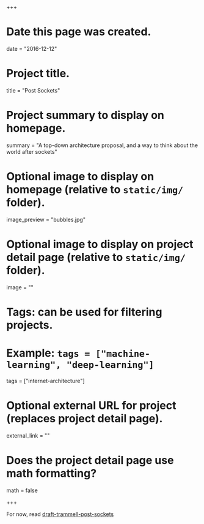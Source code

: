+++
# Date this page was created.
date = "2016-12-12"

# Project title.
title = "Post Sockets"

# Project summary to display on homepage.
summary = "A top-down architecture proposal, and a way to think about the world after sockets"

# Optional image to display on homepage (relative to `static/img/` folder).
image_preview = "bubbles.jpg"

# Optional image to display on project detail page (relative to `static/img/` folder).
image = ""

# Tags: can be used for filtering projects.
# Example: `tags = ["machine-learning", "deep-learning"]`
tags = ["internet-architecture"]

# Optional external URL for project (replaces project detail page).
external_link = ""

# Does the project detail page use math formatting?
math = false

+++

For now, read [draft-trammell-post-sockets](https://tools.ietf.org/html/draft-trammell-post-sockets)
